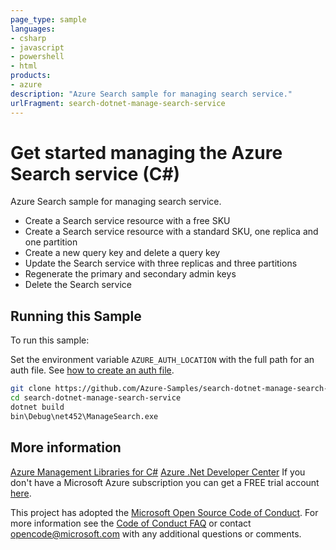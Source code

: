 ```yaml
---
page_type: sample
languages:
- csharp
- javascript
- powershell
- html
products:
- azure
description: "Azure Search sample for managing search service."
urlFragment: search-dotnet-manage-search-service
---
```


# Get started managing the Azure Search service (C#)

 Azure Search sample for managing search service.
  - Create a Search service resource with a free SKU
  - Create a Search service resource with a standard SKU, one replica and one partition
  - Create a new query key and delete a query key
  - Update the Search service with three replicas and three partitions
  - Regenerate the primary and secondary admin keys
  - Delete the Search service


## Running this Sample

To run this sample:

Set the environment variable `AZURE_AUTH_LOCATION` with the full path for an auth file. See [how to create an auth file](https://github.com/Azure/azure-libraries-for-net/blob/master/AUTH.md).

```bash
git clone https://github.com/Azure-Samples/search-dotnet-manage-search-service.git
cd search-dotnet-manage-search-service
dotnet build
bin\Debug\net452\ManageSearch.exe
```

## More information

[Azure Management Libraries for C#](https://github.com/Azure/azure-sdk-for-net/tree/Fluent)
[Azure .Net Developer Center](https://azure.microsoft.com/en-us/develop/net/)
If you don't have a Microsoft Azure subscription you can get a FREE trial account [here](http://go.microsoft.com/fwlink/?LinkId=330212).

This project has adopted the [Microsoft Open Source Code of Conduct](https://opensource.microsoft.com/codeofconduct/). For more information see the [Code of Conduct FAQ](https://opensource.microsoft.com/codeofconduct/faq/) or contact [opencode@microsoft.com](mailto:opencode@microsoft.com) with any additional questions or comments.
